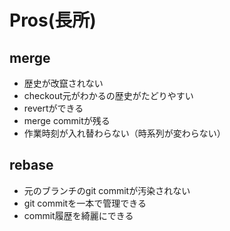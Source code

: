 # Pros(長所)

## merge
- 歴史が改竄されない
- checkout元がわかるの歴史がたどりやすい
- revertができる
- merge commitが残る
- 作業時刻が入れ替わらない（時系列が変わらない）


## rebase
- 元のブランチのgit commitが汚染されない
- git commitを一本で管理できる
- commit履歴を綺麗にできる
